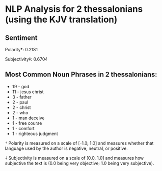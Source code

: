 # NLP Analysis for 2 thessalonians (using the KJV translation)

## Sentiment

Polarity†: 0.2181

Subjectivity‡: 0.6704

## Most Common Noun Phrases in 2 thessalonians:

 * 19	-  god
 * 11	-  jesus christ
 * 3	-  father
 * 2	-  paul
 * 2	-  christ
 * 2	-  who
 * 1	-  man deceive
 * 1	-  free course
 * 1	-  comfort
 * 1	-  righteous judgment


† Polarity is measured on a scale of [-1.0, 1.0] and measures whether that language used by the author is negative, neutral, or positive.

‡ Subjectivity is measured on a scale of [0.0, 1.0] and measures how subjective the text is (0.0 being very objective; 1.0 being very subjective).